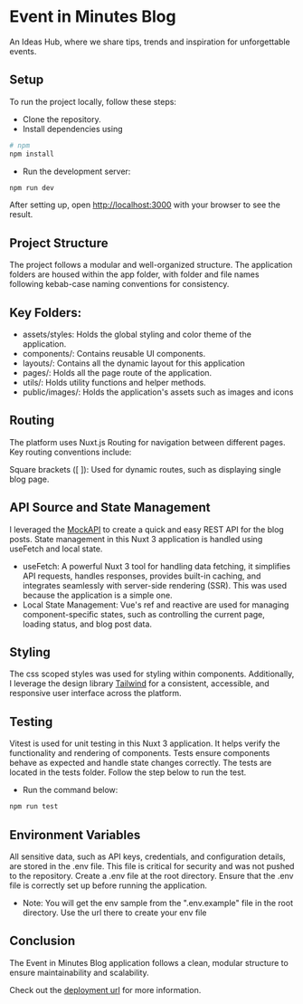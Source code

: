 # Event in Minutes Blog

An Ideas Hub, where we share tips, trends and inspiration for unforgettable events.

## Setup

To run the project locally, follow these steps:

- Clone the repository.
- Install dependencies using

```bash
# npm
npm install
```

- Run the development server:

```bash
npm run dev
```

After setting up, open [http://localhost:3000](http://localhost:3000) with your browser to see the result.

## Project Structure

The project follows a modular and well-organized structure. The application folders are housed within the app folder, with folder and file names following kebab-case naming conventions for consistency.

## Key Folders:

- assets/styles: Holds the global styling and color theme of the application.
- components/: Contains reusable UI components.
- layouts/: Contains all the dynamic layout for this application
- pages/: Holds all the page route of the application.
- utils/: Holds utility functions and helper methods.
- public/images/: Holds the application's assets such as images and icons

## Routing

The platform uses Nuxt.js Routing for navigation between different pages. Key routing conventions include:

Square brackets ([ ]): Used for dynamic routes, such as displaying single blog page.

## API Source and State Management

I leveraged the [MockAPI](https://mockapi.io/projects) to create a quick and easy REST API for the blog posts.
State management in this Nuxt 3 application is handled using useFetch and local state.

- useFetch: A powerful Nuxt 3 tool for handling data fetching, it simplifies API requests, handles responses, provides built-in caching, and integrates seamlessly with server-side rendering (SSR). This was used because the application is a simple one.
- Local State Management: Vue's ref and reactive are used for managing component-specific states, such as controlling the current page, loading status, and blog post data.

## Styling

The css scoped styles was used for styling within components. Additionally, I leverage the design library [Tailwind](https://tailwindcss.com/docs) for a consistent, accessible, and responsive user interface across the platform.

## Testing

Vitest is used for unit testing in this Nuxt 3 application. It helps verify the functionality and rendering of components. Tests ensure components behave as expected and handle state changes correctly. The tests are located in the tests folder. Follow the step below to run the test.

- Run the command below:

```bash
npm run test
```

## Environment Variables

All sensitive data, such as API keys, credentials, and configuration details, are stored in the .env file. This file is critical for security and was not pushed to the repository. Create a .env file at the root directory.
Ensure that the .env file is correctly set up before running the application.

- Note: You will get the env sample from the ".env.example" file in the root directory. Use the url there to create your env file

## Conclusion

The Event in Minutes Blog application follows a clean, modular structure to ensure maintainability and scalability.

Check out the [deployment url](https://event-blog-iota.vercel.app) for more information.

